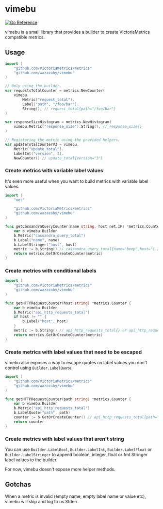 # vimebu
[![Go Reference](https://pkg.go.dev/badge/github.com/wazazaby/vimebu.svg)](https://pkg.go.dev/github.com/wazazaby/vimebu)

vimebu is a small library that provides a builder to create VictoriaMetrics compatible metrics.

## Usage
```go
import (
    "github.com/VictoriaMetrics/metrics"
    "github.com/wazazaby/vimebu"
)

// Only using the builder.
var requestsTotalCounter = metrics.NewCounter(
    vimebu.
        Metric("request_total").
        Label("path", "/foo/bar").
        String(), // request_total{path="/foo/bar"}
)

var responseSizeHistogram = metrics.NewHistogram(
    vimebu.Metric("response_size").String(), // response_size{}
)

// Registering the metric using the provided helpers.
var updateTotalCounterV3 = vimebu.
    Metric("update_total").
    LabelInt("version", 3).
    NewCounter() // update_total{version="3"}
```

### Create metrics with variable label values
It's even more useful when you want to build metrics with variable label values.
```go
import (
    "net"

    "github.com/VictoriaMetrics/metrics"
    "github.com/wazazaby/vimebu"
)

func getCassandraQueryCounter(name string, host net.IP) *metrics.Counter {
    var b vimebu.Builder
    b.Metric("cassandra_query_total")
    b.Label("name", name)
    b.LabelStringer("host", host)
    metric := b.String() // cassandra_query_total{name="beep",host="1.2.3.4"}
    return metrics.GetOrCreateCounter(metric)
}
```

### Create metrics with conditional labels
```go
import (
    "github.com/VictoriaMetrics/metrics"
    "github.com/wazazaby/vimebu"
)

func getHTTPRequestCounter(host string) *metrics.Counter {
    var b vimebu.Builder
    b.Metric("api_http_requests_total")
    if host != "" {
        b.Label("host", host)
    }
    metric := b.String() // api_http_requests_total{} or api_http_requests_total{host="api.app.com"}
    return metrics.GetOrCreateCounter(metric)
}
```

### Create metrics with label values that need to be escaped
vimebu also exposes a way to escape quotes on label values you don't control using `Builder.LabelQuote`.
```go
import (
    "github.com/VictoriaMetrics/metrics"
    "github.com/wazazaby/vimebu"
)

func getHTTPRequestCounter(path string) *metrics.Counter {
    var b vimebu.Builder
    b.Metric("api_http_requests_total")
    b.LabelQuote("path", path)
    counter := b.GetOrCreateCounter() // api_http_requests_total{path="some/bro\"ken/path"}
    return counter
}
```

### Create metrics with label values that aren't string
You can use `Builder.LabelBool`, `Builder.LabelInt`, `Builder.LabelFloat` or `Builder.LabelStringer` to append boolean, integer, float or fmt.Stringer label values to the builder. 

For now, vimebu doesn't expose more helper methods.

## Gotchas
When a metric is invalid (empty name, empty label name or value etc), vimebu will skip and log to os.Stderr.

